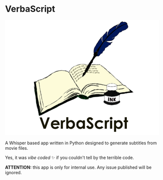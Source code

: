 # VerbaScript

![image](/assets/splash.png)

A Whisper based app written in Python designed to generate subtitles from movie files.

Yes, it was *vibe coded* :sparkles: if you couldn't tell by the terrible code.

**ATTENTION:** this app is only for internal use. Any issue published will be ignored.
